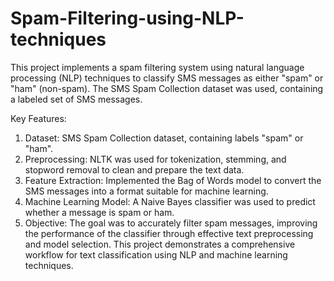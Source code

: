 # Spam-Filtering-using-NLP-techniques
This project implements a spam filtering system using natural language processing (NLP) techniques to classify SMS messages as either "spam" or "ham" (non-spam). The SMS Spam Collection dataset was used, containing a labeled set of SMS messages.

Key Features:
1. Dataset: SMS Spam Collection dataset, containing labels "spam" or "ham".
2. Preprocessing: NLTK was used for tokenization, stemming, and stopword removal to clean and prepare the text data.
3. Feature Extraction: Implemented the Bag of Words model to convert the SMS messages into a format suitable for machine 
   learning.
4. Machine Learning Model: A Naive Bayes classifier was used to predict whether a message is spam or ham.
5. Objective: The goal was to accurately filter spam messages, improving the performance of the classifier through effective 
   text preprocessing and model selection.
This project demonstrates a comprehensive workflow for text classification using NLP and machine learning techniques.
